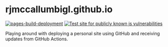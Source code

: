 # rjmccallumbigl.github.io

[![pages-build-deployment](https://github.com/rjmccallumbigl/rjmccallumbigl.github.io/actions/workflows/pages/pages-build-deployment/badge.svg)](https://github.com/rjmccallumbigl/rjmccallumbigl.github.io/actions/workflows/pages/pages-build-deployment)
[![Test site for publicly known js vulnerabilities](https://github.com/rjmccallumbigl/rjmccallumbigl.github.io/actions/workflows/is-website-vulnerable.yml/badge.svg)](https://github.com/rjmccallumbigl/rjmccallumbigl.github.io/actions/workflows/is-website-vulnerable.yml)

Playing around with deploying a personal site using GitHub and receiving updates from GitHub Actions.
